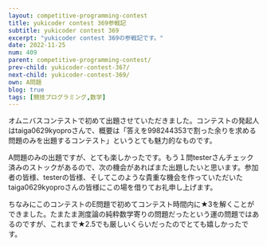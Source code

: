 ```yaml
---
layout: competitive-programming-contest
title: yukicoder contest 369参戦記
subtitle: yukicoder contest 369
excerpt: "yukicoder contest 369の参戦記です。"
date: 2022-11-25
num: 409
parent: competitive-programming-contest/
prev-child: yukicoder-contest-367/
next-child: yukicoder-contest-369/
own: A問題
blog: true
tags: [競技プログラミング,数学]
---
```


オムニバスコンテストで初めて出題させていただきました。コンテストの発起人はtaiga0629kyoproさんで、概要は「答えを$998244353$で割った余りを求める問題のみを出題するコンテスト」というとても魅力的なものです。

A問題のみの出題ですが、とても楽しかったです。もう１問testerさんチェック済みのストックがあるので、次の機会があればまた出題したいと思います。参加者の皆様、testerの皆様、そしてこのような貴重な機会を作っていただいたtaiga0629kyoproさんの皆様にこの場を借りてお礼申し上げます。

ちなみにこのコンテストのE問題で初めてコンテスト時間内に★3を解くことができました。たまたま測度論の純粋数学寄りの問題だったという運の問題ではあるのですが、これまで★2.5でも厳しいくらいだったのでとても嬉しかったです。
